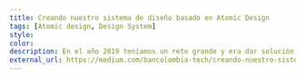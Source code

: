 ```yaml
---
title: Creando nuestro sistema de diseño basado en Atomic Design
tags: [Atomic design, Design System]
style:
color:
description: En el año 2019 teníamos un reto grande y era dar solución a las siguientes preguntas; ¿cómo podemos estructurar la implementación de nuestros
external_url: https://medium.com/bancolombia-tech/creando-nuestro-sistema-de-dise%C3%B1o-basado-en-atomic-design-7e2bb37e19e8
---
```

